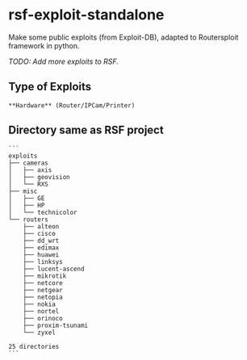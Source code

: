 # rsf-exploit-standalone
Make some public exploits (from Exploit-DB), adapted to Routersploit framework in python.  

*TODO: Add more exploits to RSF.*  

## Type of Exploits  
    **Hardware** (Router/IPCam/Printer)
## Directory same as RSF project  

    ```  
    exploits
    ├── cameras
    │   ├── axis
    │   ├── geovision
    │   └── RXS
    ├── misc
    │   ├── GE
    │   ├── HP
    │   └── technicolor
    └── routers
        ├── alteon
        ├── cisco
        ├── dd_wrt
        ├── edimax
        ├── huawei
        ├── linksys
        ├── lucent-ascend
        ├── mikrotik
        ├── netcore
        ├── netgear
        ├── netopia
        ├── nokia
        ├── nortel
        ├── orinoco
        ├── proxim-tsunami
        └── zyxel

    25 directories
    ```  
